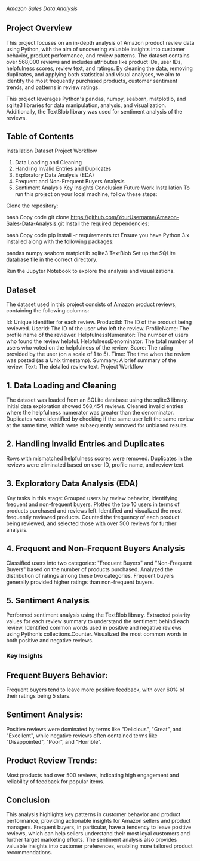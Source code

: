 ###### Amazon Sales Data Analysis


## Project Overview
This project focuses on an in-depth analysis of Amazon product review data using Python, with the aim of uncovering valuable insights into customer behavior, product performance, and review patterns. The dataset contains over 568,000 reviews and includes attributes like product IDs, user IDs, helpfulness scores, review text, and ratings. By cleaning the data, removing duplicates, and applying both statistical and visual analyses, we aim to identify the most frequently purchased products, customer sentiment trends, and patterns in review ratings.

This project leverages Python's pandas, numpy, seaborn, matplotlib, and sqlite3 libraries for data manipulation, analysis, and visualization. Additionally, the TextBlob library was used for sentiment analysis of the reviews.

## Table of Contents

Installation
Dataset
Project Workflow
1. Data Loading and Cleaning
2. Handling Invalid Entries and Duplicates
3. Exploratory Data Analysis (EDA)
4. Frequent and Non-Frequent Buyers Analysis
5. Sentiment Analysis
Key Insights
Conclusion
Future Work
Installation
To run this project on your local machine, follow these steps:

Clone the repository:

bash
Copy code
git clone https://github.com/YourUsername/Amazon-Sales-Data-Analysis.git
Install the required dependencies:

bash
Copy code
pip install -r requirements.txt
Ensure you have Python 3.x installed along with the following packages:

pandas
numpy
seaborn
matplotlib
sqlite3
TextBlob
Set up the SQLite database file in the correct directory.

Run the Jupyter Notebook to explore the analysis and visualizations.

## Dataset
The dataset used in this project consists of Amazon product reviews, containing the following columns:

Id: Unique identifier for each review.
ProductId: The ID of the product being reviewed.
UserId: The ID of the user who left the review.
ProfileName: The profile name of the reviewer.
HelpfulnessNumerator: The number of users who found the review helpful.
HelpfulnessDenominator: The total number of users who voted on the helpfulness of the review.
Score: The rating provided by the user (on a scale of 1 to 5).
Time: The time when the review was posted (as a Unix timestamp).
Summary: A brief summary of the review.
Text: The detailed review text.
Project Workflow

## 1. Data Loading and Cleaning
The dataset was loaded from an SQLite database using the sqlite3 library.
Initial data exploration showed 568,454 reviews.
Cleaned invalid entries where the helpfulness numerator was greater than the denominator.
Duplicates were identified by checking if the same user left the same review at the same time, which were subsequently removed for unbiased results.

## 2. Handling Invalid Entries and Duplicates
Rows with mismatched helpfulness scores were removed.
Duplicates in the reviews were eliminated based on user ID, profile name, and review text.

## 3. Exploratory Data Analysis (EDA)
Key tasks in this stage:
Grouped users by review behavior, identifying frequent and non-frequent buyers.
Plotted the top 10 users in terms of products purchased and reviews left.
Identified and visualized the most frequently reviewed products.
Counted the frequency of each product being reviewed, and selected those with over 500 reviews for further analysis.

## 4. Frequent and Non-Frequent Buyers Analysis
Classified users into two categories: "Frequent Buyers" and "Non-Frequent Buyers" based on the number of products purchased.
Analyzed the distribution of ratings among these two categories.
Frequent buyers generally provided higher ratings than non-frequent buyers.

## 5. Sentiment Analysis
Performed sentiment analysis using the TextBlob library.
Extracted polarity values for each review summary to understand the sentiment behind each review.
Identified common words used in positive and negative reviews using Python’s collections.Counter.
Visualized the most common words in both positive and negative reviews.

### Key Insights

## Frequent Buyers Behavior:
Frequent buyers tend to leave more positive feedback, with over 60% of their ratings being 5 stars.

## Sentiment Analysis:
Positive reviews were dominated by terms like "Delicious", "Great", and "Excellent", while negative reviews often contained terms like "Disappointed", "Poor", and "Horrible".

## Product Review Trends:
Most products had over 500 reviews, indicating high engagement and reliability of feedback for popular items.

## Conclusion
This analysis highlights key patterns in customer behavior and product performance, providing actionable insights for Amazon sellers and product managers. Frequent buyers, in particular, have a tendency to leave positive reviews, which can help sellers understand their most loyal customers and further target marketing efforts. The sentiment analysis also provides valuable insights into customer preferences, enabling more tailored product recommendations.

